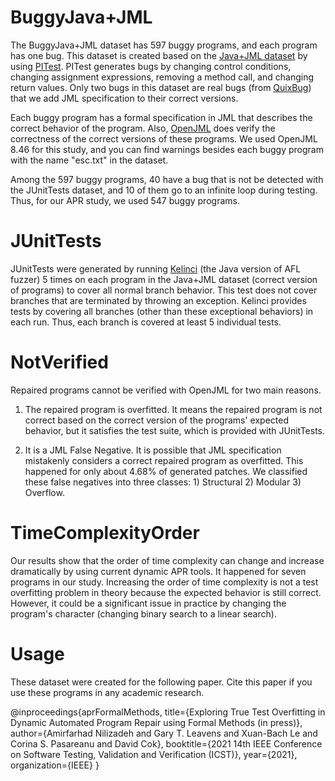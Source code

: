 # BuggyJava+JML

The BuggyJava+JML dataset has 597 buggy programs, and each program has one bug. This dataset is created based on the [Java+JML dataset](https://github.com/Amirfarhad-Nilizadeh/Java-JML) by using [PITest](https://pitest.org/). PITest generates bugs by changing control conditions, changing assignment expressions, removing a method call, and changing return values. Only two bugs in this dataset are real bugs (from [QuixBug](https://github.com/jkoppel/QuixBugs)) that we add JML specification to their correct versions. 

Each buggy program has a formal specification in JML that describes the correct behavior of the program. Also, [OpenJML](http://www.openjml.org/) does verify the correctness of the correct versions of these programs. We used OpenJML 8.46 for this study, and you can find warnings besides each buggy program with the name "esc.txt" in the dataset. 

Among the 597 buggy programs, 40 have a bug that is not be detected with the JUnitTests dataset, and 10 of them go to an infinite loop during testing. Thus, for our APR study, we used 547 buggy programs.

# JUnitTests

JUnitTests were generated by running [Kelinci](https://github.com/isstac/kelinci) (the Java version of AFL fuzzer) 5 times on each program in the Java+JML dataset (correct version of programs) to cover all normal branch behavior. This test does not cover branches that are terminated by throwing an exception. Kelinci provides tests by covering all branches (other than these exceptional behaviors) in each run. Thus, each branch is covered at least 5 individual tests.

# NotVerified

Repaired programs cannot be verified with OpenJML for two main reasons.

1) The repaired program is overfitted. It means the repaired program is not correct based on the correct version of the programs' expected behavior, but it satisfies the test suite, which is provided with JUnitTests.  

2) It is a JML False Negative. It is possible that JML specification mistakenly considers a correct repaired program as overfitted. This happened for only about 4.68% of generated patches. We classified these false negatives into three classes: 1) Structural 2) Modular 3) Overflow.

# TimeComplexityOrder

Our results show that the order of time complexity can change and increase dramatically by using current dynamic APR tools. It happened for seven programs in our study. Increasing the order of time complexity is not a test overfitting problem in theory because the expected behavior is still correct. However, it could be a significant issue in practice by changing the program's character (changing binary search to a linear search).


# Usage

These dataset were created for the following paper. Cite this paper if you use these programs in any academic research.

@inproceedings{aprFormalMethods,
  title={Exploring True Test Overfitting in Dynamic Automated Program Repair using Formal Methods (in press)},
  author={Amirfarhad Nilizadeh and Gary T. Leavens and Xuan-Bach Le and Corina S. Pasareanu and David Cok},
  booktitle={2021 14th IEEE Conference on Software Testing, Validation and Verification (ICST)},
  year={2021},
  organization={IEEE}
}



